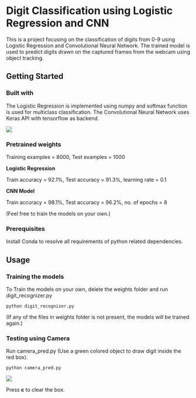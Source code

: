 # Digit Classification using Logistic Regression and CNN 
This is a project focusing on the classification of digits from 0-9 using Logistic Regression and Convolutional Neural Network.
The trained model is used to predict digits drawn on the captured frames from the webcam using object tracking.

## Getting Started

### Built with
The Logistic Regression is implemented using numpy and softmax function is used for multiclass classification.
The Convolutional Neural Network uses Keras API with tensorflow as backend.

<img src= "https://github.com/aliakbar09a/mnist_digits_classification/blob/master/softmax.png">

### Pretrained weights
Training examples = 8000, Test examples = 1000

**Logistic Regression**

Train accuracy = 92.1%, 
Test accuracy = 91.3%,
learning rate = 0.1

**CNN Model**

Train accuracy = 98.1%,
Test accuracy = 96.2%,
no. of epochs = 8

(Feel free to train the models on your own.)
### Prerequisites
Install Conda to resolve all requirements of python related dependencies.

## Usage

### Training the models
To Train the models on your own, delete the weights folder and run digit_recognizer.py
```
python digit_recognizer.py
```
(If any of the files in weights folder is not present, the models will be trained again.)

### Testing using Camera
Run camera_pred.py (Use a green colored object to draw digit inside the red box).
```
python camera_pred.py
```
<img src= "https://github.com/aliakbar09a/mnist_digits_classification/blob/master/sample.gif">

Press **c** to clear the box.


